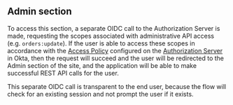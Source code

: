 ## Admin section

To access this section, a separate OIDC call to the Authorization Server is made, requesting the scopes associated with administrative API access (e.g. `orders:update`).  If the user is able to access these scopes in accordance with the [Access Policy](https://help.okta.com/en/prod/Content/Topics/Security/API_Access.htm) configured on the [Authorization Server](https://developer.okta.com/docs/concepts/auth-servers/) in Okta, then the request will succeed and the user will be redirected to the Admin section of the site, and the application will be able to make successful REST API calls for the user.

This separate OIDC call is transparent to the end user, because the flow will check for an existing session and not prompt the user if it exists.
